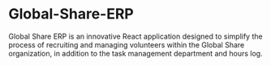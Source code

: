 # Global-Share-ERP
Global Share ERP is an innovative React application designed to simplify the process of recruiting and managing volunteers within the Global Share organization, in addition to the task management department and hours log.
